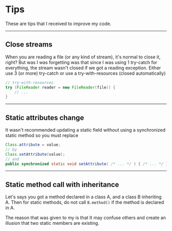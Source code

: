# Tips

These are tips that I received to improve my code.

<hr class="sl">

## Close streams

When you are reading a file (or any kind of stream), it's normal to close it, right? But was I was forgetting was that since I was using 1 try-catch for everything, the stream wasn't closed if we got a reading exception. Either use 3 (or more) try-catch or use a try-with-resources (closed automatically)

```java
// try-with-resources
try (FileReader reader = new FileReader(file)) {
    // ...
}
```

<hr class="sr">

## Static attributes change

It wasn't recommended updating a static field without using a synchronized static method so you must replace

```java
Class.attribute = value;
// by
Class.setAttribute(value);
// and
public synchronized static void setAttribute( /* ... */ ) { /* ... */ }
```

<hr class="sl">

## Static method call with inheritance

Let's says you got a method declared in a class A, and a class B inheriting A. Then for static methods, do not call ``B.method()`` if the method is declared in A.

The reason that was given to my is that It may confuse others and create an illusion that two static members are existing.